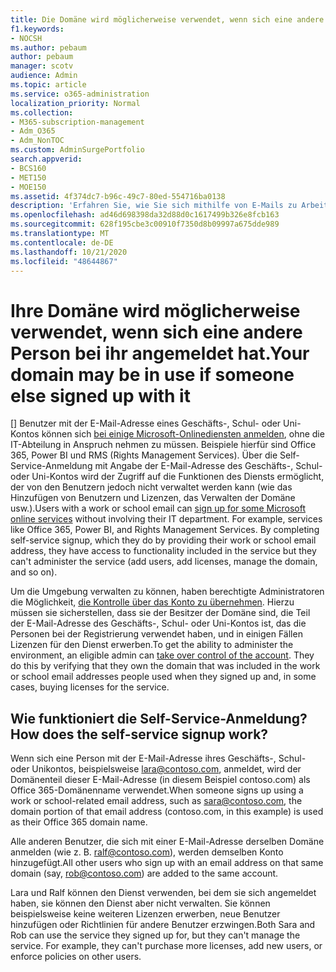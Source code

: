 ```yaml
---
title: Die Domäne wird möglicherweise verwendet, wenn sich eine andere Person aus Ihrer Organisation damit angemeldet hat.
f1.keywords:
- NOCSH
ms.author: pebaum
author: pebaum
manager: scotv
audience: Admin
ms.topic: article
ms.service: o365-administration
localization_priority: Normal
ms.collection:
- M365-subscription-management
- Adm_O365
- Adm_NonTOC
ms.custom: AdminSurgePortfolio
search.appverid:
- BCS160
- MET150
- MOE150
ms.assetid: 4f374dc7-b96c-49c7-80ed-554716ba0138
description: 'Erfahren Sie, wie Sie sich mithilfe von E-Mails zu Arbeits- oder Schuldiensten für Microsoft Onlinedienste registrieren, ohne dass ihre IT-Abteilung beteiligt ist. '
ms.openlocfilehash: ad46d698398da32d88d0c1617499b326e8fcb163
ms.sourcegitcommit: 628f195cbe3c00910f7350d8b09997a675dde989
ms.translationtype: MT
ms.contentlocale: de-DE
ms.lasthandoff: 10/21/2020
ms.locfileid: "48644867"
---
```

# <a name="your-domain-may-be-in-use-if-someone-else-signed-up-with-it"></a><span data-ttu-id="acb2c-103">Ihre Domäne wird möglicherweise verwendet, wenn sich eine andere Person bei ihr angemeldet hat.</span><span class="sxs-lookup"><span data-stu-id="acb2c-103">Your domain may be in use if someone else signed up with it</span></span>

<span data-ttu-id="acb2c-p101">[] Benutzer mit der E-Mail-Adresse eines Geschäfts-, Schul- oder Uni-Kontos können sich [bei einige Microsoft-Onlinediensten anmelden](self-service-sign-up.md), ohne die IT-Abteilung in Anspruch nehmen zu müssen. Beispiele hierfür sind Office 365, Power BI und RMS (Rights Management Services). Über die Self-Service-Anmeldung mit Angabe der E-Mail-Adresse des Geschäfts-, Schul- oder Uni-Kontos wird der Zugriff auf die Funktionen des Diensts ermöglicht, der von den Benutzern jedoch nicht verwaltet werden kann (wie das Hinzufügen von Benutzern und Lizenzen, das Verwalten der Domäne usw.).</span><span class="sxs-lookup"><span data-stu-id="acb2c-p101">Users with a work or school email can [sign up for some Microsoft online services](self-service-sign-up.md) without involving their IT department. For example, services like Office 365, Power BI, and Rights Management Services. By completing self-service signup, which they do by providing their work or school email address, they have access to functionality included in the service but they can't administer the service (add users, add licenses, manage the domain, and so on).</span></span> 
  
<span data-ttu-id="acb2c-p102">Um die Umgebung verwalten zu können, haben berechtigte Administratoren die Möglichkeit, [die Kontrolle über das Konto zu übernehmen](become-the-admin.md). Hierzu müssen sie sicherstellen, dass sie der Besitzer der Domäne sind, die Teil der E-Mail-Adresse des Geschäfts-, Schul- oder Uni-Kontos ist, das die Personen bei der Registrierung verwendet haben, und in einigen Fällen Lizenzen für den Dienst erwerben.</span><span class="sxs-lookup"><span data-stu-id="acb2c-p102">To get the ability to administer the environment, an eligible admin can [take over control of the account](become-the-admin.md). They do this by verifying that they own the domain that was included in the work or school email addresses people used when they signed up and, in some cases, buying licenses for the service.</span></span>
  
## <a name="how-does-the-self-service-signup-work"></a><span data-ttu-id="acb2c-109">Wie funktioniert die Self-Service-Anmeldung?</span><span class="sxs-lookup"><span data-stu-id="acb2c-109">How does the self-service signup work?</span></span>

 <span data-ttu-id="acb2c-110">Wenn sich eine Person mit der E-Mail-Adresse ihres Geschäfts-, Schul- oder Unikontos, beispielsweise lara@contoso.com, anmeldet, wird der Domänenteil dieser E-Mail-Adresse (in diesem Beispiel contoso.com) als Office 365-Domänenname verwendet.</span><span class="sxs-lookup"><span data-stu-id="acb2c-110">When someone signs up using a work or school-related email address, such as sara@contoso.com, the domain portion of that email address (contoso.com, in this example) is used as their Office 365 domain name.</span></span> 
  
<span data-ttu-id="acb2c-111">Alle anderen Benutzer, die sich mit einer E-Mail-Adresse derselben Domäne anmelden (wie z. B. ralf@contoso.com), werden demselben Konto hinzugefügt.</span><span class="sxs-lookup"><span data-stu-id="acb2c-111">All other users who sign up with an email address on that same domain (say, rob@contoso.com) are added to the same account.</span></span>
  
<span data-ttu-id="acb2c-p103">Lara und Ralf können den Dienst verwenden, bei dem sie sich angemeldet haben, sie können den Dienst aber nicht verwalten. Sie können beispielsweise keine weiteren Lizenzen erwerben, neue Benutzer hinzufügen oder Richtlinien für andere Benutzer erzwingen.</span><span class="sxs-lookup"><span data-stu-id="acb2c-p103">Both Sara and Rob can use the service they signed up for, but they can't manage the service. For example, they can't purchase more licenses, add new users, or enforce policies on other users.</span></span>
  

